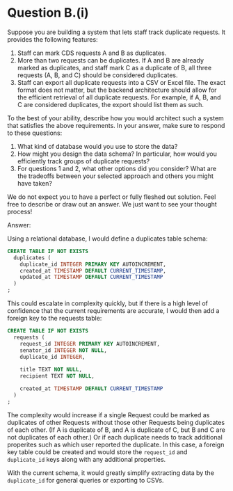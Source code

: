 # Question B.(i)

Suppose you are building a system that lets staff track duplicate requests. It provides the following features:

1. Staff can mark CDS requests A and B as duplicates.
2. More than two requests can be duplicates. If A and B are already marked as duplicates, and staff mark C as a duplicate of B, all three requests (A, B, and C) should be considered duplicates.
3. Staff can export all duplicate requests into a CSV or Excel file. The exact format does not matter, but the backend architecture should allow for the efficient retrieval of all duplicate requests. For example, if A, B, and C are considered duplicates, the export should list them as such.

To the best of your ability, describe how you would architect such a system that satisfies the above requirements. In your answer, make sure to respond to these questions:

1. What kind of database would you use to store the data?
2. How might you design the data schema? In particular, how would you efficiently track groups of duplicate requests?
3. For questions 1 and 2, what other options did you consider? What are the tradeoffs between your selected approach and others you might have taken?

We do not expect you to have a perfect or fully fleshed out solution. Feel free to describe or draw out an answer. We just want to see your thought process!

Answer:

Using a relational database, I would define a duplicates table schema:

```sql
CREATE TABLE IF NOT EXISTS
  duplicates (
    duplicate_id INTEGER PRIMARY KEY AUTOINCREMENT,
    created_at TIMESTAMP DEFAULT CURRENT_TIMESTAMP,
    updated_at TIMESTAMP DEFAULT CURRENT_TIMESTAMP
  )
;
```

This could escalate in complexity quickly, but if there is a high level of confidence that the current requirements are accurate, I would then add a foreign key to the requests table:

```sql
CREATE TABLE IF NOT EXISTS
  requests (
    request_id INTEGER PRIMARY KEY AUTOINCREMENT,
    senator_id INTEGER NOT NULL,
    duplicate_id INTEGER,
    
    title TEXT NOT NULL,
    recipient TEXT NOT NULL,

    created_at TIMESTAMP DEFAULT CURRENT_TIMESTAMP
  )
;
```

The complexity would increase if a single Request could be marked as duplicates of other Requests without those other Requests being duplicates of each other. (If A is duplicate of B, and A is duplicate of C, but B and C are not duplicates of each other.) Or if each duplicate needs to track additional properites such as which user reported the duplicate. In this case, a foreign key table could be created and would store the `request_id` and `duplicate_id` keys along with any additional properties.

With the current schema, it would greatly simplify extracting data by the `duplicate_id` for general queries or exporting to CSVs.
